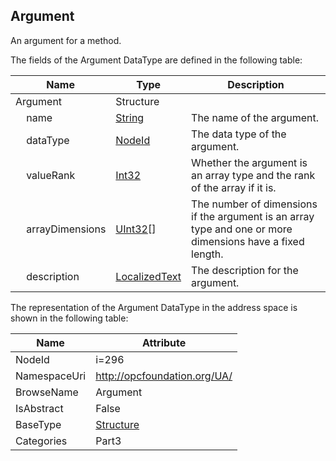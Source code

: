 <!-- datatype -->
## Argument
An argument for a method.  
<!-- end of description -->
The fields of the Argument DataType are defined in the following table:  

|Name|Type|Description|
|---|---|---|
|Argument|Structure||
|&nbsp;&nbsp;&nbsp;&nbsp;name|[String](../../../Part3/DataTypes/String/readme.md)|The name of the argument.|
|&nbsp;&nbsp;&nbsp;&nbsp;dataType|[NodeId](../../../Part3/DataTypes/NodeId/readme.md)|The data type of the argument.|
|&nbsp;&nbsp;&nbsp;&nbsp;valueRank|[Int32](../../../Part3/DataTypes/Int32/readme.md)|Whether the argument is an array type and the rank of the array if it is.|
|&nbsp;&nbsp;&nbsp;&nbsp;arrayDimensions|[UInt32](../../../Part3/DataTypes/UInt32/readme.md)[]|The number of dimensions if the argument is an array type and one or more dimensions have a fixed length.|
|&nbsp;&nbsp;&nbsp;&nbsp;description|[LocalizedText](../../../Part3/DataTypes/LocalizedText/readme.md)|The description for the argument.|

The representation of the Argument DataType in the address space is shown in the following table:  

|Name|Attribute|
|---|---|
|NodeId|i=296|
|NamespaceUri|http://opcfoundation.org/UA/|
|BrowseName|Argument|
|IsAbstract|False|
|BaseType|[Structure](../../../Part3/DataTypes/Structure/readme.md)|
|Categories|Part3|

